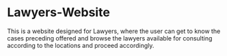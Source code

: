# Lawyers-Website

This is a website designed for Lawyers, where the user can get to know the cases preceding offered and browse the lawyers available for consulting according to the locations and proceed accordingly.
